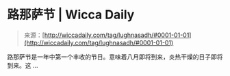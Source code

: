 <!--yml

分类: 未分类

日期: 2024-06-12 18:25:03

-->

# 路那萨节 | Wicca Daily

> 来源：[http://wiccadaily.com/tag/lughnasadh/#0001-01-01](http://wiccadaily.com/tag/lughnasadh/#0001-01-01)

路那萨节是一年中第一个丰收的节日。意味着八月即将到来，炎热干燥的日子即将到来。这 ...

